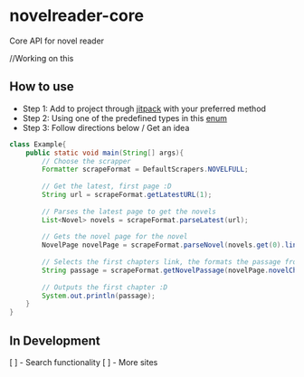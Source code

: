 # novelreader-core
Core API for novel reader

//Working on this
## How to use
- Step 1: Add to project through [jitpack](https://jitpack.io/#Doomsdayrs/novelreader-core) with your preferred method
- Step 2: Using one of the predefined types in this [enum](https://github.com/Doomsdayrs/novelreader-core/blob/master/src/main/java/com/github/Doomsdayrs/api/novelreaderCore/main/DefaultScrapers.java)
- Step 3: Follow directions below / Get an idea

```java
class Example{
    public static void main(String[] args){
        // Choose the scrapper
        Formatter scrapeFormat = DefaultScrapers.NOVELFULL;
        
        // Get the latest, first page :D
        String url = scrapeFormat.getLatestURL(1);
        
        // Parses the latest page to get the novels
        List<Novel> novels = scrapeFormat.parseLatest(url);
        
        // Gets the novel page for the novel
        NovelPage novelPage = scrapeFormat.parseNovel(novels.get(0).link);
        
        // Selects the first chapters link, the formats the passage from it
        String passage = scrapeFormat.getNovelPassage(novelPage.novelChapters.get(0).link);
        
        // Outputs the first chapter :D
        System.out.println(passage);
    }
}
```

## In Development
[ ] - Search functionality
[ ] - More sites

